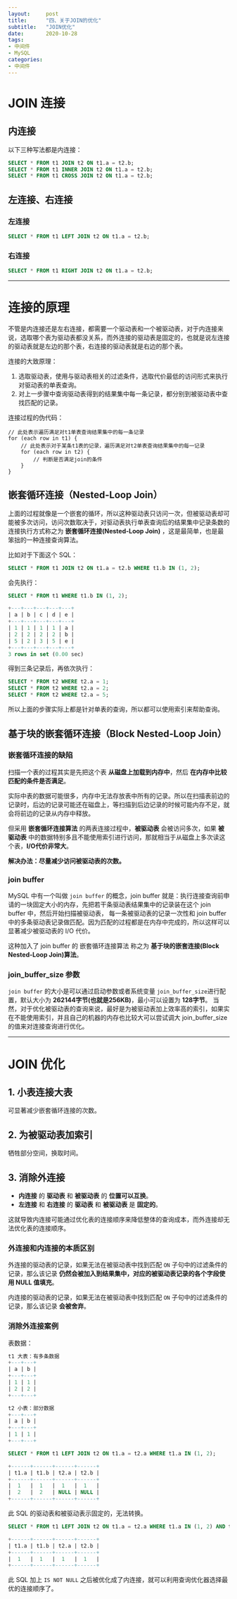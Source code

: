 ```yaml
---
layout:     post 
title:      "四、关于JOIN的优化"
subtitle:   "JOIN优化"
date:       2020-10-28
tags:
- 中间件
- MySQL
categories:
- 中间件
---
```


# JOIN 连接

## 内连接

以下三种写法都是内连接：
```sql
SELECT * FROM t1 JOIN t2 ON t1.a = t2.b;
SELECT * FROM t1 INNER JOIN t2 ON t1.a = t2.b;
SELECT * FROM t1 CROSS JOIN t2 ON t1.a = t2.b;
```

## 左连接、右连接

### 左连接

```sql
SELECT * FROM t1 LEFT JOIN t2 ON t1.a = t2.b;
```

### 右连接

```sql
SELECT * FROM t1 RIGHT JOIN t2 ON t1.a = t2.b;
```

---

# 连接的原理

不管是内连接还是左右连接，都需要一个驱动表和一个被驱动表，对于内连接来说，选取哪个表为驱动表都没关系，而外连接的驱动表是固定的，也就是说左连接的驱动表就是左边的那个表，右连接的驱动表就是右边的那个表。

连接的大致原理：
1. 选取驱动表，使用与驱动表相关的过滤条件，选取代价最低的访问形式来执行对驱动表的单表查询。
2. 对上一步骤中查询驱动表得到的结果集中每一条记录，都分别到被驱动表中查找匹配的记录。

连接过程的伪代码：
```
// 此处表示遍历满足对t1单表查询结果集中的每一条记录
for (each row in t1) {
    // 此处表示对于某条t1表的记录，遍历满足对t2单表查询结果集中的每一记录
    for (each row in t2) {
        // 判断是否满足join的条件
    }
}
```

## 嵌套循环连接（Nested-Loop Join）

上面的过程就像是一个嵌套的循环，所以这种驱动表只访问一次，但被驱动表却可能被多次访问，访问次数取决于，对驱动表执行单表查询后的结果集中记录条数的连接执行方式称之为
**嵌套循环连接(Nested-Loop Join)** ，这是最简单，也是最笨拙的一种连接查询算法。

比如对于下面这个 SQL：
```sql
SELECT * FROM t1 JOIN t2 ON t1.a = t2.b WHERE t1.b IN (1, 2);
```
会先执行：
```sql
SELECT * FROM t1 WHERE t1.b IN (1, 2);

+---+---+---+---+---+
| a | b | c | d | e |
+---+---+---+---+---+
| 1 | 1 | 1 | 1 | a |
| 2 | 2 | 2 | 2 | b |
| 5 | 2 | 3 | 5 | e |
+---+---+---+---+---+
3 rows in set (0.00 sec)
```
得到三条记录后，再依次执行：
```sql
SELECT * FROM t2 WHERE t2.a = 1;
SELECT * FROM t2 WHERE t2.a = 2;
SELECT * FROM t2 WHERE t2.a = 5;
```

所以上面的步骤实际上都是针对单表的查询，所以都可以使用索引来帮助查询。

## 基于块的嵌套循环连接（Block Nested-Loop Join）

### 嵌套循环连接的缺陷

扫描一个表的过程其实是先把这个表 **从磁盘上加载到内存中**，然后 **在内存中比较匹配的条件是否满足**。

实际中表的数据可能很多，内存中无法存放表中所有的记录。所以在扫描表前边的记录时，后边的记录可能还在磁盘上，等扫描到后边记录的时候可能内存不足，就会将前边的记录从内存中释放。

但采用 **嵌套循环连接算法** 的两表连接过程中，**被驱动表** 会被访问多次，如果 **被驱动表** 中的数据特别多且不能使用索引进行访问，那就相当于从磁盘上多次读这个表，**I/O代价非常大**。

**解决办法：尽量减少访问被驱动表的次数。**

### join buffer

MySQL 中有一个叫做 `join buffer` 的概念，join buffer 就是：执行连接查询前申请的一块固定大小的内存，先把若干条驱动表结果集中的记录装在这个 join buffer 中，然后开始扫描被驱动表，
每一条被驱动表的记录一次性和 join buffer 中的多条驱动表记录做匹配。因为匹配的过程都是在内存中完成的，所以这样可以显著减少被驱动表的 I/O 代价。

这种加入了 join buffer 的 嵌套循环连接算法 称之为 **基于块的嵌套连接(Block Nested-Loop Join)算法**。

### join_buffer_size 参数

`join buffer` 的大小是可以通过启动参数或者系统变量 `join_buffer_size`进行配置，默认大小为 **262144字节(也就是256KB)**，最小可以设置为 **128字节**。
当然，对于优化被驱动表的查询来说，最好是为被驱动表加上效率高的索引，如果实在不能使用索引，并且自己的机器的内存也比较大可以尝试调大 join_buffer_size 的值来对连接查询进行优化。

---

# JOIN 优化

## 1. 小表连接大表

可显著减少嵌套循环连接的次数。

## 2. 为被驱动表加索引

牺牲部分空间，换取时间。

## 3. 消除外连接

* **内连接** 的 **驱动表** 和 **被驱动表** 的 **位置可以互换**。
* **左连接** 和 **右连接** 的 **驱动表** 和 **被驱动表** 是 **固定的**。

这就导致内连接可能通过优化表的连接顺序来降低整体的查询成本，而外连接却无法优化表的连接顺序。

### 外连接和内连接的本质区别

外连接的驱动表的记录，如果无法在被驱动表中找到匹配 `ON` 子句中的过滤条件的记录，那么该记录 **仍然会被加入到结果集中，对应的被驱动表记录的各个字段使用 NULL 值填充**。

内连接的驱动表的记录，如果无法在被驱动表中找到匹配 `ON` 子句中的过滤条件的记录，那么该记录 **会被舍弃**。

### 消除外连接案例

表数据：
```sql
t1 大表：有多条数据
+---+---+
| a | b |
+---+---+
| 1 | 1 |
| 2 | 2 |
+---+---+

t2 小表：部分数据
+---+---+
| a | b |
+---+---+
| 1 | 1 |
+---+---+
```

```sql
SELECT * FROM t1 LEFT JOIN t2 ON t1.a = t2.a WHERE t1.a IN (1, 2);

+------+------+------+------+
| t1.a | t1.b | t2.a | t2.b |
+------+------+------+------+
|  1   |  1   |  1   |  1   |
|  2   |  2   | NULL | NULL |
+------+------+------+------+
```
此 SQL 的驱动表和被驱动表示固定的，无法转换。

```sql
SELECT * FROM t1 LEFT JOIN t2 ON t1.a = t2.a WHERE t1.a IN (1, 2) AND t2.b IS NOT NULL;

+------+------+------+------+
| t1.a | t1.b | t2.a | t2.b |
+------+------+------+------+
|  1   |  1   |  1   |  1   |
+------+------+------+------+
```

此 SQL 加上 `IS NOT NULL` 之后被优化成了内连接，就可以利用查询优化器选择最优的连接顺序了。

